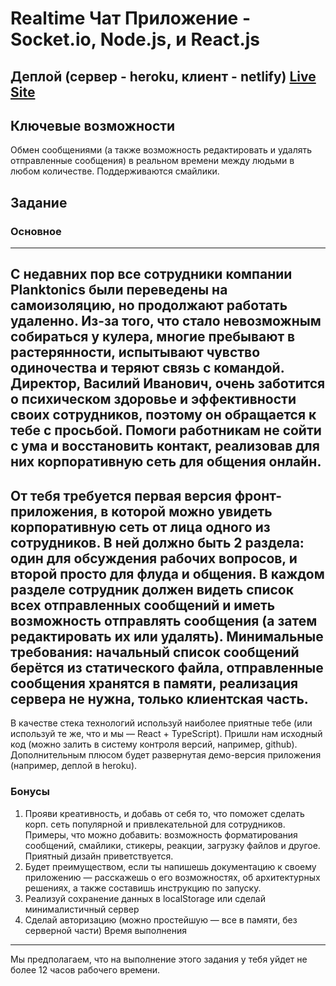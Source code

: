 # Realtime Чат Приложение - Socket.io, Node.js, и React.js

## Деплой (сервер - heroku, клиент - netlify) [Live Site](https://react-socketio-realtime-chat.netlify.app)

## Ключевые возможности
Обмен сообщениями (а также возможность редактировать и удалять отправленные сообщения)
в реальном времени между людьми в любом количестве. Поддерживаются смайлики.
 
## Задание
### Основное
---
С недавних пор все сотрудники компании Planktonics были переведены на
самоизоляцию, но продолжают работать удаленно. Из-за того, что стало невозможным
собираться у кулера, многие пребывают в растерянности, испытывают чувство
одиночества и теряют связь с командой.
Директор, Василий Иванович, очень заботится о психическом здоровье и
эффективности своих сотрудников, поэтому он обращается к тебе с просьбой. Помоги
работникам не сойти с ума и восстановить контакт, реализовав для них корпоративную
сеть для общения онлайн.
---
От тебя требуется первая версия фронт-приложения, в которой можно увидеть
корпоративную сеть от лица одного из сотрудников. В ней должно быть 2 раздела:
один для обсуждения рабочих вопросов, и второй просто для флуда и общения. В
каждом разделе сотрудник должен видеть список всех отправленных сообщений и
иметь возможность отправлять сообщения (а затем редактировать их или удалять).
Минимальные требования: начальный список сообщений берётся из статического
файла, отправленные сообщения хранятся в памяти, реализация сервера не нужна,
только клиентская часть.
---
В качестве стека технологий используй наиболее приятные тебе (или используй те же,
что и мы — React + TypeScript).
Пришли нам исходный код (можно залить в систему контроля версий, например,
github). Дополнительным плюсом будет развернутая демо-версия приложения
(например, деплой в heroku).
### Бонусы
1. Прояви креативность, и добавь от себя то, что поможет сделать корп. сеть
популярной и привлекательной для сотрудников. Примеры, что можно
добавить: возможность форматирования сообщений, смайлики, стикеры,
реакции, загрузку файлов и другое. Приятный дизайн приветствуется.
2. Будет преимуществом, если ты напишешь документацию к своему приложению
— расскажешь о его возможностях, об архитектурных решениях, а также
составишь инструкцию по запуску.
3. Реализуй сохранение данных в localStorage или сделай минималистичный
сервер
4. Сделай авторизацию (можно простейшую — все в памяти, без серверной части)
Время выполнения
---
Мы предполагаем, что на выполнение этого задания у тебя уйдет не более 12 часов
рабочего времени.
